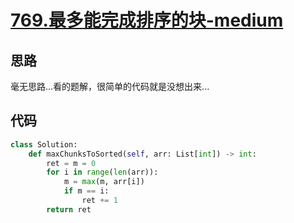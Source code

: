 # [769.最多能完成排序的块-medium](https://leetcode-cn.com/problems/max-chunks-to-make-sorted/)

## 思路
毫无思路...看的题解，很简单的代码就是没想出来...

## 代码
```python
class Solution:
    def maxChunksToSorted(self, arr: List[int]) -> int:
        ret = m = 0
        for i in range(len(arr)):
            m = max(m, arr[i])
            if m == i:
                ret += 1
        return ret
```
